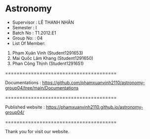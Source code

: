 Astronomy
=======================================
+ Supervisor	: LÊ THANH NHÂN
+ Semester	: I	
+ Batch No	: T1.2012.E1	
+ Group No:	: 04
+ List Of Member:
1. Phạm Xuân Vinh         (Student1291653)
2. Mai Quốc Lâm Khang  		(Student1291650)
3. Phan Công Thịnh        (Student1291651)

=======================================

Documentations : https://github.com/phamxuanvinh2110/astronomy-group04/tree/main/Documentations

=======================================

Published website : https://phamxuanvinh2110.github.io/astronomy-group04/

=======================================

Thank you for visit our website.
